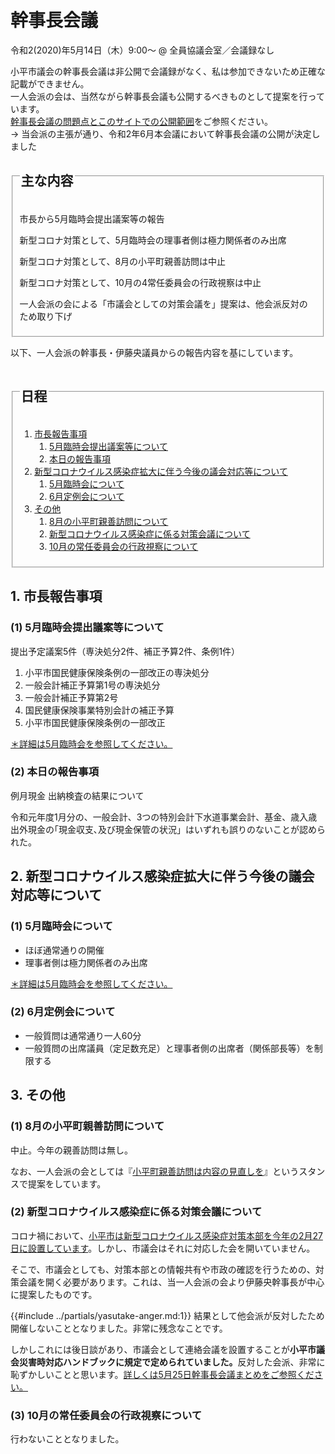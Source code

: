 # 幹事長会議
令和2(2020)年5月14日（木）9:00～ @ 全員協議会室／会議録なし

<div class="warn">小平市議会の幹事長会議は非公開で会議録がなく、私は参加できないため正確な記載ができません。<br>一人会派の会は、当然ながら幹事長会議も公開するべきものとして提案を行っています。<br><a href="../kanjicho-kaigi-mondai.md">幹事長会議の問題点とこのサイトでの公開範囲</a>をご参照ください。<br>
→ 当会派の主張が通り、令和2年6月本会議において幹事長会議の公開が決定しました <i class="fa fa-thumbs-o-up" aria-hidden="true"></i>
</div>

<fieldset class="summary">
  <legend>
    <h2 class="summary">主な内容</h2>
  </legend>
  <p class="summary"><i class="fa fa-play" aria-hidden="true"></i> 市長から5月臨時会提出議案等の報告</p>
  <p class="summary"><i class="fa fa-play" aria-hidden="true"></i> 新型コロナ対策として、5月臨時会の理事者側は極力関係者のみ出席</p>
  <p class="summary"><i class="fa fa-play" aria-hidden="true"></i> 新型コロナ対策として、8月の小平町親善訪問は中止</p>
  <p class="summary"><i class="fa fa-play" aria-hidden="true"></i> 新型コロナ対策として、10月の4常任委員会の行政視察は中止</p>  
  <p class="summary"><i class="fa fa-play alert" aria-hidden="true"></i> <span class="highlight alert">一人会派の会による「市議会としての対策会議を」提案は、他会派反対のため取り下げ</span></p>
</fieldset>

以下、一人会派の幹事長・伊藤央議員からの報告内容を基にしています。

<fieldset class="nittei">
  <legend>
    <h2> 日程 </h2>
  </legend>

1. [市長報告事項](#1-市長報告事項)
    1. [5月臨時会提出議案等について](#1-5月臨時会提出議案等について)
    1. [本日の報告事項](#2-本日の報告事項)
1. [新型コロナウイルス感染症拡大に伴う今後の議会対応等について](#2-新型コロナウイルス感染症拡大に伴う今後の議会対応等について)
    1. [5月臨時会について](#1-5月臨時会について)
    1. [6月定例会について](#2-6月定例会について)
1. [その他](#3-その他)
    1. [8月の小平町親善訪問について](#1-8月の小平町親善訪問について)
    1. [新型コロナウイルス感染症に係る対策会議について](#2-新型コロナウイルス感染症に係る対策会議について)
    1. [10月の常任委員会の行政視察について](#3-10月の常任委員会の行政視察について)
</fieldset>

## 1. 市長報告事項
### (1) 5月臨時会提出議案等について
提出予定議案5件（専決処分2件、補正予算2件、条例1件）

1. 小平市国民健康保険条例の一部改正の専決処分
1. 一般会計補正予算第1号の専決処分
1. 一般会計補正予算第2号
1. 国民健康保険事業特別会計の補正予算
1. 小平市国民健康保険条例の一部改正

[＊詳細は5月臨時会を参照してください。](../20200519_rinjikai/index.md)

### (2) 本日の報告事項
例月現金 出納検査の結果について

令和元年度1月分の、一般会計、3つの特別会計下水道事業会計、基金、歳入歳出外現金の｢現金収支､及び現金保管の状況」はいずれも誤りのないことが認められた。

## 2. 新型コロナウイルス感染症拡大に伴う今後の議会対応等について
### (1) 5月臨時会について
- ほぼ通常通りの開催
- 理事者側は極力関係者のみ出席

[＊詳細は5月臨時会を参照してください。](../20200519_rinjikai/index.md)
### (2) 6月定例会について
- 一般質問は通常通り一人60分
- 一般質問の出席議員（定足数充足）と理事者側の出席者（関係部長等）を制限する

## 3. その他
### (1) 8月の小平町親善訪問について
中止。今年の親善訪問は無し。

なお、一人会派の会としては『[小平町親善訪問は内容の見直しを](../obira-cho.md)』というスタンスで提案をしています。

### (2) 新型コロナウイルス感染症に係る対策会議について
コロナ禍において、[小平市は新型コロナウイルス感染症対策本部を今年の2月27日に設置しています](https://www.city.kodaira.tokyo.jp/kurashi/079/079987.html)。しかし、市議会はそれに対応した会を開いていません。

そこで、市議会としても、対策本部との情報共有や市政の確認を行うための、対策会議を開く必要があります。これは、当一人会派の会より伊藤央幹事長が中心に提案したものです。

{{#include ../partials/yasutake-anger.md:1}} 結果として他会派が反対したため開催しないこととなりました。非常に残念なことです。

<span class="highlight">しかしこれには後日談があり、市議会として連絡会議を設置することが<strong>小平市議会災害時対応ハンドブックに規定で定められていました。</strong></span>反対した会派、非常に恥ずかしいことと思います。[詳しくは5月25日幹事長会議まとめをご参照ください。](../20200525_kanjicho_kaigi/index.md#追加災害対策連絡会議について)

### (3) 10月の常任委員会の行政視察について
行わないこととなりました。

